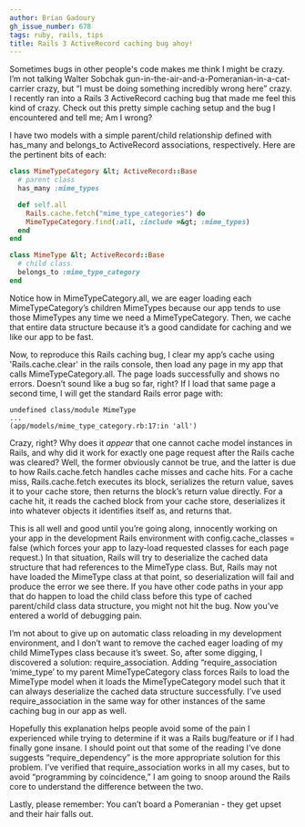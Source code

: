 ```yaml
---
author: Brian Gadoury
gh_issue_number: 678
tags: ruby, rails, tips
title: Rails 3 ActiveRecord caching bug ahoy!
---
```




Sometimes bugs in other people's code makes me think I might be crazy. I’m not talking Walter Sobchak gun-in-the-air-and-a-Pomeranian-in-a-cat-carrier crazy, but “I must be doing something incredibly wrong here” crazy. I recently ran into a Rails 3 ActiveRecord caching bug that made me feel this kind of crazy. Check out this pretty simple caching setup and the bug I encountered and tell me; Am I wrong?

I have two models with a simple parent/child relationship defined with has_many and belongs_to ActiveRecord associations, respectively. Here are the pertinent bits of each:

```ruby
class MimeTypeCategory &lt; ActiveRecord::Base
  # parent class
  has_many :mime_types

  def self.all
    Rails.cache.fetch("mime_type_categories") do
    MimeTypeCategory.find(:all, :include =&gt; :mime_types)
  end
end

class MimeType &lt; ActiveRecord::Base
  # child class
  belongs_to :mime_type_category
end
```

Notice how in MimeTypeCategory.all, we are eager loading each MimeTypeCategory’s children MimeTypes because our app tends to use those MimeTypes any time we need a MimeTypeCategory. Then, we cache that entire data structure because it’s a good candidate for caching and we like our app to be fast.

Now, to reproduce this Rails caching bug, I clear my app’s cache using 'Rails.cache.clear' in the rails console, then load any page in my app that calls MimeTypeCategory.all. The page loads successfully and shows no errors. Doesn’t sound like a bug so far, right? If I load that same page a second time, I will get the standard Rails error page with:

```nohighlight
undefined class/module MimeType
...
(app/models/mime_type_category.rb:17:in 'all')
```

Crazy, right? Why does it *appear* that one cannot cache model instances in Rails, and why did it work for exactly one page request after the Rails cache was cleared? Well, the former obviously cannot be true, and the latter is due to how Rails.cache.fetch handles cache misses and cache hits. For a cache miss, Rails.cache.fetch executes its block, serializes the return value, saves it to your cache store, then returns the block’s return value directly. For a cache hit, it reads the cached block from your cache store, deserializes it into whatever objects it identifies itself as, and returns that.

This is all well and good until you’re going along, innocently working on your app in the development Rails environment with config.cache_classes = false (which forces your app to lazy-load requested classes for each page request.) In that situation, Rails will try to deserialize the cached data structure that had references to the MimeType class. But, Rails may not have loaded the MimeType class at that point, so deserialization will fail and produce the error we see there. If you have other code paths in your app that do happen to load the child class before this type of cached parent/child class data structure, you might not hit the bug. Now you’ve entered a world of debugging pain.

I’m not about to give up on automatic class reloading in my development environment, and I don’t want to remove the cached eager loading of my child MimeTypes class because it’s sweet. So, after some digging, I discovered a solution: require_association. Adding “require_association ‘mime_type’ to my parent MimeTypeCategory class forces Rails to load the MimeType model when it loads the MimeTypeCategory model such that it can always deserialize the cached data structure successfully. I’ve used require_association in the same way for other instances of the same caching bug in our app as well.

Hopefully this explanation helps people avoid some of the pain I experienced while trying to determine if it was a Rails bug/feature or if I had finally gone insane. I should point out that some of the reading I’ve done suggests “require_dependency” is the more appropriate solution for this problem. I’ve verified that require_association works in all my cases, but to avoid “programming by coincidence,” I am going to snoop around the Rails core to understand the difference between the two.

Lastly, please remember: You can’t board a Pomeranian - they get upset and their hair falls out.


